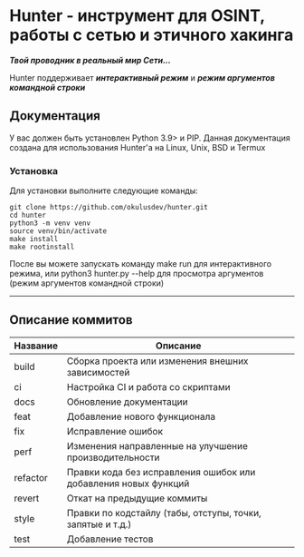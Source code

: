 # Hunter - инструмент для OSINT, работы с сетью и этичного хакинга
***Твой проводник в реальный мир Сети...***

Hunter поддерживает ___интерактивный режим___ и ___режим аргументов командной строки___

## Документация

У вас должен быть установлен Python 3.9> и PIP. Данная документация создана для использования Hunter'а на Linux, Unix, BSD и Termux

### Установка

Для установки выполните следующие команды:

```
git clone https://github.com/okulusdev/hunter.git
cd hunter
python3 -m venv venv
source venv/bin/activate
make install
make rootinstall
```

После вы можете запускать команду make run для интерактивного режима, или python3 hunter.py --help для просмотра аргументов (режим аргументов командной строки)

---

## Описание коммитов

| Название | Описание                                                        |
|----------|-----------------------------------------------------------------|
| build	   | Сборка проекта или изменения внешних зависимостей               |
| ci       | Настройка CI и работа со скриптами                              |
| docs	   | Обновление документации                                         |
| feat	   | Добавление нового функционала                                   |
| fix	   | Исправление ошибок                                              |
| perf	   | Изменения направленные на улучшение производительности          |
| refactor | Правки кода без исправления ошибок или добавления новых функций |
| revert   | Откат на предыдущие коммиты                                     |
| style	   | Правки по кодстайлу (табы, отступы, точки, запятые и т.д.)      |
| test	   | Добавление тестов                                               |
